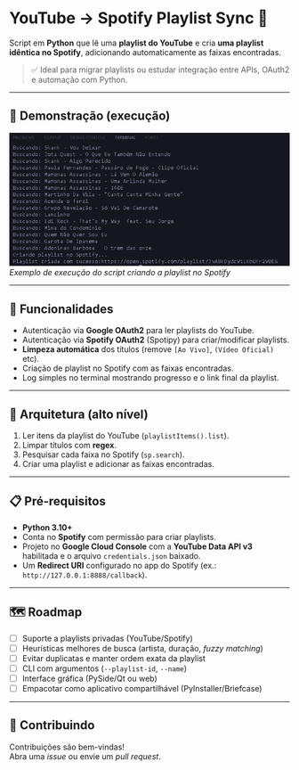 # YouTube → Spotify Playlist Sync 🎵

Script em **Python** que lê uma **playlist do YouTube** e cria **uma playlist idêntica no Spotify**, adicionando automaticamente as faixas encontradas.

> ✅ Ideal para migrar playlists ou estudar integração entre APIs, OAuth2 e automação com Python.

---

## 📸 Demonstração (execução)

![Execução do Script](imgs/prompt.png)  
*Exemplo de execução do script criando a playlist no Spotify*

---

## 🚀 Funcionalidades

- Autenticação via **Google OAuth2** para ler playlists do YouTube.  
- Autenticação via **Spotify OAuth2** (Spotipy) para criar/modificar playlists.  
- **Limpeza automática** dos títulos (remove `[Ao Vivo]`, `(Vídeo Oficial)` etc).  
- Criação de playlist no Spotify com as faixas encontradas.  
- Log simples no terminal mostrando progresso e o link final da playlist.

---

## 🧱 Arquitetura (alto nível)

1. Ler itens da playlist do YouTube (`playlistItems().list`).
2. Limpar títulos com **regex**.
3. Pesquisar cada faixa no Spotify (`sp.search`).
4. Criar uma playlist e adicionar as faixas encontradas.

---

## 📋 Pré-requisitos

- **Python 3.10+**
- Conta no **Spotify** com permissão para criar playlists.
- Projeto no **Google Cloud Console** com a **YouTube Data API v3** habilitada e o arquivo `credentials.json` baixado.
- Um **Redirect URI** configurado no app do Spotify (ex.: `http://127.0.0.1:8888/callback`).

---

## 🗺️ Roadmap

- [ ] Suporte a playlists privadas (YouTube/Spotify)
- [ ] Heurísticas melhores de busca (artista, duração, *fuzzy matching*)
- [ ] Evitar duplicatas e manter ordem exata da playlist
- [ ] CLI com argumentos (`--playlist-id`, `--name`)
- [ ] Interface gráfica (PySide/Qt ou web)
- [ ] Empacotar como aplicativo compartilhável (PyInstaller/Briefcase)

---

## 🤝 Contribuindo

Contribuições são bem-vindas!  
Abra uma *issue* ou envie um *pull request*.